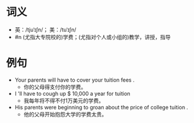 # 词义
- 英：/tjuˈɪʃn/； 美：/tuˈɪʃn/
- #n (尤指大专院校的)学费；(尤指对个人或小组的)教学，讲授，指导
# 例句
- Your parents will have to cover your tuition fees .
	- 你的父母得支付你的学费。
- I 'll have to cough up $ 10,000 a year for tuition
	- 我每年将不得不付1万美元的学费。
- His parents were beginning to groan about the price of college tuition .
	- 他的父母开始抱怨大学的学费太贵。
